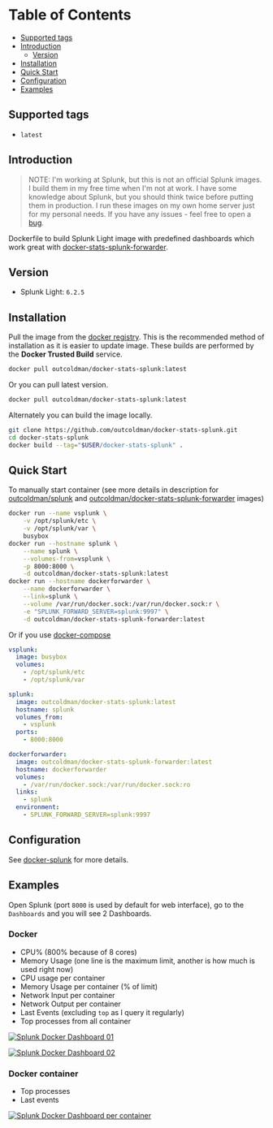 # Table of Contents

- [Supported tags](#supported-tags)
- [Introduction](#introduction)
    - [Version](#version)
- [Installation](#installation)
- [Quick Start](#quick-start)
- [Configuration](#configuration)
- [Examples](#examples)

## Supported tags

- `latest`

## Introduction

> NOTE: I'm working at Splunk, but this is not an official Splunk images.
> I build them in my free time when I'm not at work. I have some knowledge
> about Splunk, but you should think twice before putting them in
> production. I run these images on my own home server just for
> my personal needs. If you have any issues - feel free to open a
> [bug](https://github.com/outcoldman/docker-stats-splunk/issues).

Dockerfile to build Splunk Light image with predefined dashboards which work
great with [docker-stats-splunk-forwarder](https://hub.docker.com/r/outcoldman/docker-stats-splunk-forwarder/).

## Version

- Splunk Light: `6.2.5`

## Installation

Pull the image from the [docker registry](https://registry.hub.docker.com/u/outcoldman/docker-stats-splunk/).
This is the recommended method of installation as it is easier to update image.
These builds are performed by the **Docker Trusted Build** service.

```bash
docker pull outcoldman/docker-stats-splunk:latest
```

Or you can pull latest version.

```bash
docker pull outcoldman/docker-stats-splunk:latest
```

Alternately you can build the image locally.

```bash
git clone https://github.com/outcoldman/docker-stats-splunk.git
cd docker-stats-splunk
docker build --tag="$USER/docker-stats-splunk" .
```

## Quick Start

To manually start container (see more details in description for [outcoldman/splunk](https://hub.docker.com/r/outcoldman/splunk/)
and [outcoldman/docker-stats-splunk-forwarder](https://hub.docker.com/r/outcoldman/docker-stats-splunk-forwarder/) images)

```bash
docker run --name vsplunk \
    -v /opt/splunk/etc \
    -v /opt/splunk/var \
    busybox
docker run --hostname splunk \
    --name splunk \
    --volumes-from=vsplunk \
    -p 8000:8000 \
    -d outcoldman/docker-stats-splunk:latest
docker run --hostname dockerforwarder \
    --name dockerforwarder \
    --link=splunk \
    --volume /var/run/docker.sock:/var/run/docker.sock:r \
    -e "SPLUNK_FORWARD_SERVER=splunk:9997" \
    -d outcoldman/docker-stats-splunk-forwarder:latest
```

Or if you use [docker-compose](https://docs.docker.com/compose/)

```yaml
vsplunk:
  image: busybox
  volumes:
    - /opt/splunk/etc
    - /opt/splunk/var

splunk:
  image: outcoldman/docker-stats-splunk:latest
  hostname: splunk
  volumes_from:
    - vsplunk
  ports:
    - 8000:8000

dockerforwarder:
  image: outcoldman/docker-stats-splunk-forwarder:latest
  hostname: dockerforwarder
  volumes:
    - /var/run/docker.sock:/var/run/docker.sock:ro
  links:
    - splunk
  environment:
    - SPLUNK_FORWARD_SERVER=splunk:9997
```

## Configuration

See [docker-splunk](https://github.com/outcoldman/docker-splunk) for more details.

## Examples

Open Splunk (port `8000` is used by default for web interface), go to the `Dashboards`
and you will see 2 Dashboards.

### Docker

- CPU% (800% because of 8 cores)
- Memory Usage (one line is the maximum limit, another is how much is used right now)
- CPU usage per container
- Memory Usage per container (% of limit)
- Network Input per container
- Network Output per container
- Last Events (excluding `top` as I query it regularly)
- Top processes from all container

[![Splunk Docker Dashboard 01](https://raw.githubusercontent.com/outcoldman/docker-stats-splunk/master/examples/docker_dashboard_01.png)](https://raw.githubusercontent.com/outcoldman/docker-stats-splunk/master/examples/docker_dashboard_01.png)

[![Splunk Docker Dashboard 02](https://raw.githubusercontent.com/outcoldman/docker-stats-splunk/master/examples/docker_dashboard_02.png)](https://raw.githubusercontent.com/outcoldman/docker-stats-splunk/master/examples/docker_dashboard_01.png)

### Docker container

- Top processes
- Last events

[![Splunk Docker Dashboard per container](https://raw.githubusercontent.com/outcoldman/docker-stats-splunk/master/examples/docker_dashboad_per_container.png)](https://raw.githubusercontent.com/outcoldman/docker-stats-splunk/master/examples/docker_dashboad_per_container.png)
